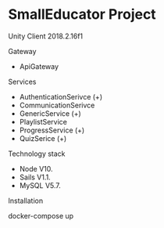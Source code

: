 # SmallEducator Project

Unity Client 2018.2.16f1

Gateway
- ApiGateway

Services
- AuthenticationSerivce (+)
- CommunicationSerivce
- GenericService (+)
- PlaylistService
- ProgressService (+)
- QuizSerice (+)

Technology stack
- Node V10.
- Sails V1.1.
- MySQL V5.7.

Installation

docker-compose up